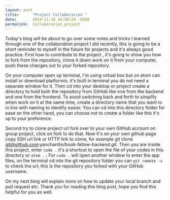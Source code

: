 ```yaml
---
layout: post
title:      "Project Collaboration "
date:       2019-11-19 16:50:29 -0500
permalink:  collaboration_project
---
```



Today's blog will be about to go over some notes and tricks I learned through one of the collaboration project I did recently, this is going to be a short reminder to myself in the future for projects and it's always good practice. First how to contribute to the project , it's going to show you how to fork from the repository, clone it down work on it from your computer, push these changes out to your forked repository. 

On your computer open up terminal, I'm using virtual box but on atom can install or download platformio, it's built in terminal you do not need a separate window for it. Then cd into your desktop or project create a directory to hold both the repository from GitHub like one from the backend and one from the frontend. To avoid switching back and forth to simplify when work on it at the same time, create a directory name that you want to in line with naming to identify easier. You can cd into this directory folder for ease on the other hand, you can choose not to create a folder like this it's up to your preference.  

Second try to clone project url fork over to your own GitHub account on group project, click on fork to do that. Now it's on your own github page copy SSH url link or HTTP link to clone, for example git clone git@github.com:yanchanllin/book-fellow-backend.git. Then you are inside this project, enter `code .` it's a shortcut to open the file of your codes in this directory or `atom .` ; For `code .` will open another window to enter the app files, on the terminal cd into the git repository folder you can `git remote -v` to check the url; this is the repository you forked with your GitHub username. 

On my next blog will explain more on how to update your local branch and pull request etc. Thank you for reading this blog post, hope you find this helpful for you as well.  

